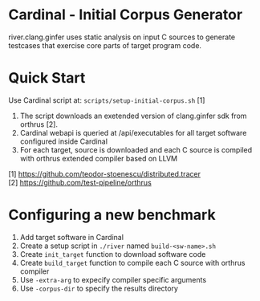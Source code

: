 # Cardinal - Initial Corpus Generator
river.clang.ginfer uses static analysis on input C sources to generate testcases that exercise core parts of target program code.

# Quick Start
Use Cardinal script at:
  `scripts/setup-initial-corpus.sh` [1]

  1. The script downloads an exetended version of clang.ginfer sdk from orthrus [2].
  2. Cardinal webapi is queried at /api/executables for all target software configured inside Cardinal
  3. For each target, source is downloaded and each C source is compiled with  orthrus extended compiler based on LLVM

[1] https://github.com/teodor-stoenescu/distributed.tracer  
[2] https://github.com/test-pipeline/orthrus  
# Configuring a new benchmark

  1. Add target software in Cardinal
  2. Create a setup script in `./river` named `build-<sw-name>.sh`
  3. Create `init_target` function to download software code
  4. Create `build_target` function to compile each C source with orthrus
     compiler
  5. Use `-extra-arg` to expecify compiler specific arguments
  6. Use `-corpus-dir` to specify the results directory
